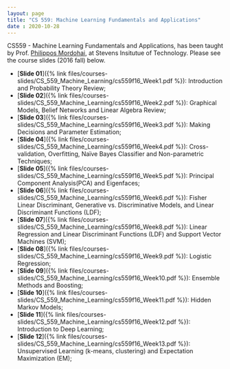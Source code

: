 ```yaml
---
layout: page
title: "CS 559: Machine Learning Fundamentals and Applications"
date : 2020-10-28
---
```


CS559 - Machine Learning Fundamentals and Applications, has been taught by Prof. [Philippos Mordohai](https://mordohai.github.io/), at Stevens Insitutue of Technology. Please see the course slides (2016 fall) below.

- [**Slide 01**]({% link files/courses-slides/CS_559_Machine_Learning/cs559f16_Week1.pdf %}): Introduction and Probability Theory Review;
- [**Slide 02**]({% link files/courses-slides/CS_559_Machine_Learning/cs559f16_Week2.pdf %}): Graphical Models, Belief Networks and Linear Algebra Review;
- [**Slide 03**]({% link files/courses-slides/CS_559_Machine_Learning/cs559f16_Week3.pdf %}): Making Decisions and Parameter Estimation;
- [**Slide 04**]({% link files/courses-slides/CS_559_Machine_Learning/cs559f16_Week4.pdf %}): Cross-validation, Overfitting, Naïve Bayes Classifier and Non-parametric Techniques;
- [**Slide 05**]({% link files/courses-slides/CS_559_Machine_Learning/cs559f16_Week5.pdf %}): Principal Component Analysis(PCA) and Eigenfaces;
- [**Slide 06**]({% link files/courses-slides/CS_559_Machine_Learning/cs559f16_Week6.pdf %}): Fisher Linear Discriminant, Generative vs. Discriminative Models, and Linear Discriminant Functions (LDF);
- [**Slide 07**]({% link files/courses-slides/CS_559_Machine_Learning/cs559f16_Week8.pdf %}): Linear Regression and Linear Discriminant Functions (LDF) and Support Vector Machines (SVM);
- [**Slide 08**]({% link files/courses-slides/CS_559_Machine_Learning/cs559f16_Week9.pdf %}): Logistic Regression;
- [**Slide 09**]({% link files/courses-slides/CS_559_Machine_Learning/cs559f16_Week10.pdf %}): Ensemble Methods and Boosting;
- [**Slide 10**]({% link files/courses-slides/CS_559_Machine_Learning/cs559f16_Week11.pdf %}): Hidden Markov Models;
- [**Slide 11**]({% link files/courses-slides/CS_559_Machine_Learning/cs559f16_Week12.pdf %}): Introduction to Deep Learning;
- [**Slide 12**]({% link files/courses-slides/CS_559_Machine_Learning/cs559f16_Week13.pdf %}): Unsupervised Learning (k-means, clustering) and Expectation Maximization (EM);
